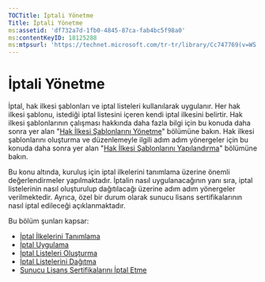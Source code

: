 ```yaml
---
TOCTitle: İptali Yönetme
Title: İptali Yönetme
ms:assetid: 'df732a7d-1fb0-4845-87ca-fab4bc5f98a0'
ms:contentKeyID: 18125288
ms:mtpsurl: 'https://technet.microsoft.com/tr-tr/library/Cc747769(v=WS.10)'
---
```


İptali Yönetme
==============

İptal, hak ilkesi şablonları ve iptal listeleri kullanılarak uygulanır. Her hak ilkesi şablonu, istediği iptal listesini içeren kendi iptal ilkesini belirtir. Hak ilkesi şablonlarının çalışması hakkında daha fazla bilgi için bu konuda daha sonra yer alan "[Hak İlkesi Şablonlarını Yönetme](https://technet.microsoft.com/718286dc-3399-4556-96c9-ec3a33d31877)" bölümüne bakın. Hak ilkesi şablonlarını oluşturma ve düzenlemeyle ilgili adım adım yönergeler için bu konuda daha sonra yer alan "[Hak İlkesi Şablonlarını Yapılandırma](https://technet.microsoft.com/31887a83-60c3-41b3-b636-69ff2dda3c88)" bölümüne bakın.

Bu konu altında, kuruluş için iptal ilkelerini tanımlama üzerine önemli değerlendirmeler yapılmaktadır. İptalin nasıl uygulanacağının yanı sıra, iptal listelerinin nasıl oluşturulup dağıtılacağı üzerine adım adım yönergeler verilmektedir. Ayrıca, özel bir durum olarak sunucu lisans sertifikalarının nasıl iptal edileceği açıklanmaktadır.

Bu bölüm şunları kapsar:

-   [İptal İlkelerini Tanımlama](https://technet.microsoft.com/e2fffe9f-def7-439b-a8aa-43f8a065813d)
-   [İptal Uygulama](https://technet.microsoft.com/4735f060-7197-4ae2-830a-f91bcc4de30a)
-   [İptal Listeleri Oluşturma](https://technet.microsoft.com/1ef75199-3344-4225-84de-a863a777696a)
-   [İptal Listelerini Dağıtma](https://technet.microsoft.com/e331338b-66d4-45e4-8d3f-acccf2302ac4)
-   [Sunucu Lisans Sertifikalarını İptal Etme](https://technet.microsoft.com/8020861d-d196-4431-8282-044675ef5616)
